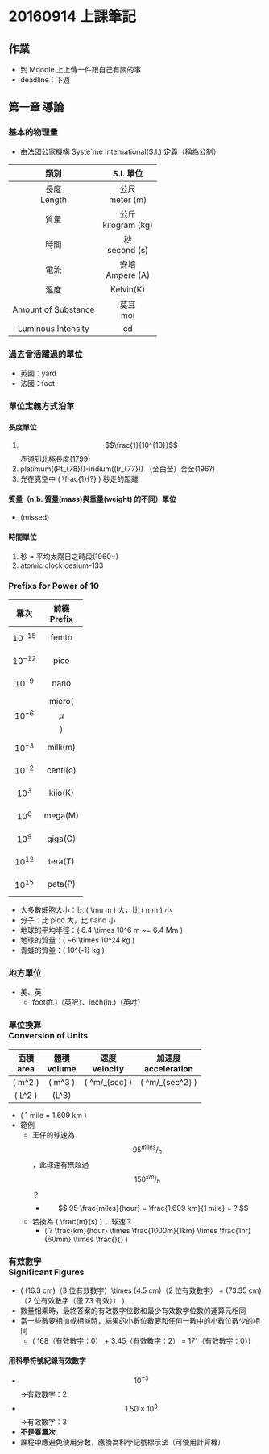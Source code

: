 # 20160914 上課筆記
## 作業
* 到 Moodle 上上傳一件跟自己有關的事
* deadline：下週

## 第一章 導論
### 基本的物理量
* 由法國公家機構 Syste`me International(S.I.) 定義（稱為公制）

| 類別 | S.I. 單位 |
| :---: | :---: |
| 長度<br>Length | 公尺<br>meter (m)|
| 質量 | 公斤<br>kilogram (kg) |
| 時間 | 秒<br>second (s) |
| 電流 | 安培<br>Ampere (A) |
| 溫度 | Kelvin(K) |
| Amount of Substance | 莫耳<br>mol |
| Luminous Intensity | cd |


### 過去曾活躍過的單位
* 英國：yard
* 法國：foot

### 單位定義方式沿革
#### 長度單位
1. $$\frac{1}{10^{10}}$$ 赤道到北極長度(1799)
1. platimum(\(Pt_{78}\))-iridium(\(Ir_{77}\)) （金白金）合金(196?)
1. 光在真空中 \( \frac{1}{?} \) 秒走的距離

#### 質量（n.b. 質量(mass)與重量(weight) 的不同）單位
* (missed)

#### 時間單位
1. 秒 = 平均太陽日之時段(1960~)
1. atomic clock cesium-133

### Prefixs for Power of 10

羃次 | 前綴<br>Prefix
:----: | :----: 
$$ 10^{-15} $$ | femto
$$ 10^{-12} $$ | pico
$$ 10^{-9} $$ | nano
$$ 10^{-6} $$ | micro($$ \mu $$)
$$ 10^{-3} $$ | milli(m)
$$ 10^{-2} $$ | centi(c)
$$ 10^{3} $$ | kilo(K)
$$ 10^{6} $$ | mega(M)
$$ 10^{9} $$ | giga(G)
$$ 10^{12} $$ | tera(T)
$$ 10^{15} $$ | peta(P)

* 大多數細胞大小：比 \( \mu m \) 大，比 \( mm \) 小
* 分子：比 pico 大，比 nano 小
* 地球的平均半徑：\( 6.4 \times 10^6 m ~= 6.4 Mm \)
* 地球的質量：\( ~6 \times 10^24 kg \)
* 青蛙的質量：\( 10^{-1} kg \)

### 地方單位
* 美、英
    * foot(ft.)（英呎）、inch(in.)（英吋）

### 單位換算<br>Conversion of Units
| 面積<br>area | 體積<br>volume | 速度<br>velocity | 加速度<br>acceleration |
| :---------: | :---------: | :---------: | :----------: |
| \( m^2 \) | \( m^3 \) | \( ^m/_{sec} \) | \( ^m/_{sec^2} \) | 
| \( L^2 \) | \(L^3\) | | |

* \( 1 mile = 1.609 km \)
* 範例
	* 王仔的球速為 $$ 95 ^{miles}/_h $$，此球速有無超過 $$ 150 ^{km}/_{h} $$？
		* $$ 95 \frac{miles}{hour} = \frac{1.609 km}{1 mile} = ? $$
	* 若換為 \( \frac{m}{s} \) ，球速？
		* \( ? \frac{km}{hour} \times \frac{1000m}{1km} \times \frac{1hr}{60min} \times \frac{}{} \)

### 有效數字<br />Significant Figures
*  \( (16.3 cm)（3 位有效數字）\times (4.5 cm)（2 位有效數字） = (73.35 cm)（2 位有效數字（僅 73 有效）） \)
* 數量相乘時，最終答案的有效數字位數和最少有效數字位數的運算元相同
* 當一些數要相加或相減時，結果的小數位數要和任何一數中的小數位數少的相同
	* \( 168（有效數字：0） + 3.45（有效數字：2） = 171（有效數字：0）\)

#### 用科學符號紀錄有效數字
* $$10^{-3} $$ →有效數字：2
* $$ 1.50 \times 10^3 $$ →有效數字：3
* **不是看羃次**
* 課程中應避免使用分數，應換為科學記號標示法（可使用計算機）